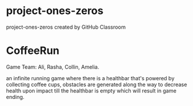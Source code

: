 # project-ones-zeros
project-ones-zeros created by GitHub Classroom

# CoffeeRun
Game Team: Ali, Rasha, Collin, Amelia.

an infinite running game where there is a healthbar that's powered by collecting coffee cups, obstacles are generated along the way 
to decrease health upon impact till the healthbar is empty which will result in game ending.
